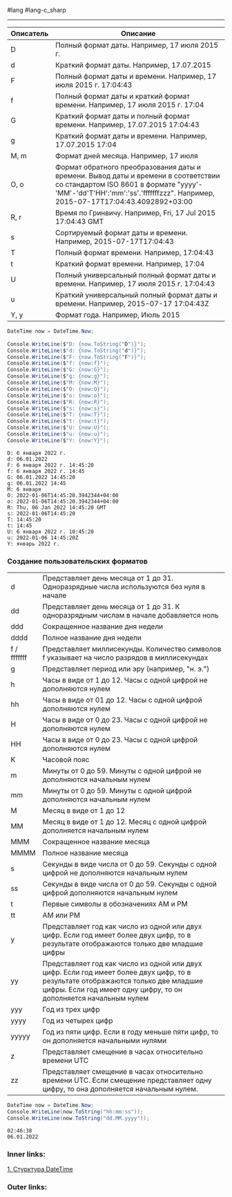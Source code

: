 #lang #lang-c_sharp 

---

|Описатель|Описание|
|---|---|
|D|Полный формат даты. Например, 17 июля 2015 г.|
|d|Краткий формат даты. Например, 17.07.2015|
|F|Полный формат даты и времени. Например, 17 июля 2015 г. 17:04:43|
|f|Полный формат даты и краткий формат времени. Например, 17 июля 2015 г. 17:04|
|G|Краткий формат даты и полный формат времени. Например, 17.07.2015 17:04:43|
|g|Краткий формат даты и времени. Например, 17.07.2015 17:04|
|M, m|Формат дней месяца. Например, 17 июля|
|O, o|Формат обратного преобразования даты и времени. Вывод даты и времени в соответствии со стандартом ISO 8601 в формате "yyyy'-'MM'-'dd'T'HH':'mm':'ss'.'fffffffzzz". Например, 2015-07-17T17:04:43.4092892+03:00|
|R, r|Время по Гринвичу. Например, Fri, 17 Jul 2015 17:04:43 GMT|
|s|Сортируемый формат даты и времени. Например, 2015-07-17T17:04:43|
|T|Полный формат времени. Например, 17:04:43|
|t|Краткий формат времени. Например, 17:04|
|U|Полный универсальный полный формат даты и времени. Например, 17 июля 2015 г. 17:04:43|
|u|Краткий универсальный полный формат даты и времени. Например, 2015-07-17 17:04:43Z|
|Y, y|Формат года. Например, Июль 2015|

```csharp
DateTime now = DateTime.Now;
 
Console.WriteLine($"D: {now.ToString("D")}");
Console.WriteLine($"d: {now.ToString("d")}");
Console.WriteLine($"F: {now.ToString("F")}");
Console.WriteLine($"f: {now:f}");
Console.WriteLine($"G: {now:G}");
Console.WriteLine($"g: {now:g}");
Console.WriteLine($"M: {now:M}");
Console.WriteLine($"O: {now:O}");
Console.WriteLine($"o: {now:o}");
Console.WriteLine($"R: {now:R}");
Console.WriteLine($"s: {now:s}");
Console.WriteLine($"T: {now:T}");
Console.WriteLine($"t: {now:t}");
Console.WriteLine($"U: {now:U}");
Console.WriteLine($"u: {now:u}");
Console.WriteLine($"Y: {now:Y}");
```

```
D: 6 января 2022 г.
d: 06.01.2022
F: 6 января 2022 г. 14:45:20
f: 6 января 2022 г. 14:45
G: 06.01.2022 14:45:20
g: 06.01.2022 14:45
M: 6 января
O: 2022-01-06T14:45:20.3942344+04:00
o: 2022-01-06T14:45:20.3942344+04:00
R: Thu, 06 Jan 2022 14:45:20 GMT
s: 2022-01-06T14:45:20
T: 14:45:20
t: 14:45
U: 6 января 2022 г. 10:45:20
u: 2022-01-06 14:45:20Z
Y: январь 2022 г.
```

### Создание пользовательских форматов

|   |   |
|---|---|
|d|Представляет день месяца от 1 до 31. Одноразрядные числа используются без нуля в начале|
|dd|Представляет день месяца от 1 до 31. К одноразрядным числам в начале добавляется ноль|
|ddd|Сокращенное название дня недели|
|dddd|Полное название дня недели|
|f / fffffff|Представляет миллисекунды. Количество символов f указывает на число разрядов в миллисекундах|
|g|Представляет период или эру (например, "н. э.")|
|h|Часы в виде от 1 до 12. Часы с одной цифрой не дополняются нулем|
|hh|Часы в виде от 01 до 12. Часы с одной цифрой дополняются нулем|
|H|Часы в виде от 0 до 23. Часы с одной цифрой не дополняются нулем|
|HH|Часы в виде от 0 до 23. Часы с одной цифрой дополняются нулем|
|K|Часовой пояс|
|m|Минуты от 0 до 59. Минуты с одной цифрой не дополняются начальным нулем|
|mm|Минуты от 0 до 59. Минуты с одной цифрой дополняются начальным нулем|
|M|Месяц в виде от 1 до 12|
|MM|Месяц в виде от 1 до 12. Месяц с одной цифрой дополняется начальным нулем|
|MMM|Сокращенное название месяца|
|MMMM|Полное название месяца|
|s|Секунды в виде числа от 0 до 59. Секунды с одной цифрой не дополняются начальным нулем|
|ss|Секунды в виде числа от 0 до 59. Секунды с одной цифрой дополняются начальным нулем|
|t|Первые символы в обозначениях AM и PM|
|tt|AM или PM|
|y|Представляет год как число из одной или двух цифр. Если год имеет более двух цифр, то в результате отображаются только две младшие цифры|
|yy|Представляет год как число из одной или двух цифр. Если год имеет более двух цифр, то в результате отображаются только две младшие цифры. Если год имеет одну цифру, то он дополняется начальным нулем|
|yyy|Год из трех цифр|
|yyyy|Год из четырех цифр|
|yyyyy|Год из пяти цифр. Если в году меньше пяти цифр, то он дополняется начальными нулями|
|z|Представляет смещение в часах относительно времени UTC|
|zz|Представляет смещение в часах относительно времени UTC. Если смещение представляет одну цифру, то она дополняется начальным нулем.|

```csharp
DateTime now = DateTime.Now;
Console.WriteLine(now.ToString("hh:mm:ss"));
Console.WriteLine(now.ToString("dd.MM.yyyy"));
```

```
02:46:38
06.01.2022
```

### Inner links:
[1. Стурктура DateTime](1.%20Lang/C-sharp/0.%20Введение/4.%20Дата%20и%20время/1.%20Стурктура%20DateTime.md)

### Outer links:
